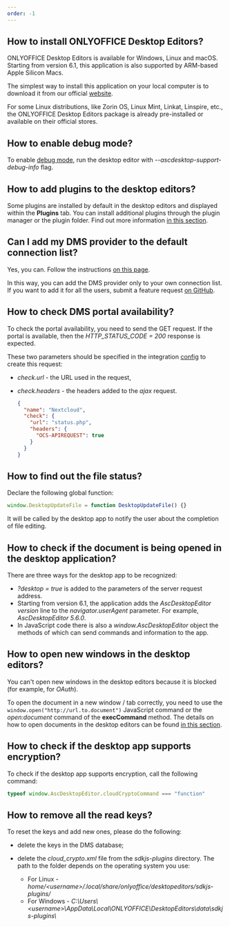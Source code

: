 ```yaml
---
order: -1
---
```


## How to install ONLYOFFICE Desktop Editors?

ONLYOFFICE Desktop Editors is available for Windows, Linux and macOS. Starting from version 6.1, this application is also supported by ARM-based Apple Silicon Macs.

The simplest way to install this application on your local computer is to download it from our official [website](https://www.onlyoffice.com/download-desktop.aspx).

For some Linux distributions, like Zorin OS, Linux Mint, Linkat, Linspire, etc., the ONLYOFFICE Desktop Editors package is already pre-installed or available on their official stores.

## How to enable debug mode?

To enable [debug mode](../../Usage%20API/Debugging/Running%20in%20debug%20mode%20on%20Windows/index.md), run the desktop editor with *--ascdesktop-support-debug-info* flag.

## How to add plugins to the desktop editors?

Some plugins are installed by default in the desktop editors and displayed within the **Plugins** tab. You can install additional plugins through the plugin manager or the plugin folder. Find out more information [in this section](../../Usage%20API/Adding%20plugins/index.md).

## Can I add my DMS provider to the default connection list?

Yes, you can. Follow the instructions [on this page](../../Usage%20API/Adding%20a%20DMS%20provider/index.md).

In this way, you can add the DMS provider only to your own connection list. If you want to add it for all the users, submit a feature request [on GitHub](https://github.com/ONLYOFFICE/DesktopEditors/issues).

## How to check DMS portal availability?

To check the portal availability, you need to send the GET request. If the portal is available, then the *HTTP\_STATUS\_CODE = 200* response is expected.

These two parameters should be specified in the integration [config](../../Usage%20API/Adding%20a%20DMS%20provider/index.md) to create this request:

- *check.url* - the URL used in the request,

- *check.headers* - the headers added to the *ajax* request.

  ``` json
  {
    "name": "Nextcloud",
    "check": {
      "url": "status.php",
      "headers": {
        "OCS-APIREQUEST": true
      } 
    }
  }
  ```

## How to find out the file status?

Declare the following global function:

``` ts
window.DesktopUpdateFile = function DesktopUpdateFile() {}
```

It will be called by the desktop app to notify the user about the completion of file editing.

## How to check if the document is being opened in the desktop application?

There are three ways for the desktop app to be recognized:

- *?desktop = true* is added to the parameters of the server request address.
- Starting from version 6.1, the application adds the *AscDesktopEditor $version$* line to the *navigator.userAgent* parameter. For example, *AscDesktopEditor 5.6.0*.
- In JavaScript code there is also a *window\.AscDesktopEditor* object the methods of which can send commands and information to the app.

## How to open new windows in the desktop editors?

You can't open new windows in the desktop editors because it is blocked (for example, for *OAuth*).

To open the document in a new window / tab correctly, you need to use the `window.open("http://url.to.document")` JavaScript command or the *open:document* command of the **execCommand** method. The details on how to open documents in the desktop editors can be found [in this section](../../Usage%20API/Adding%20a%20DMS%20provider/Opening%20documents/index.md).

## How to check if the desktop app supports encryption?

To check if the desktop app supports encryption, call the following command:

``` ts
typeof window.AscDesktopEditor.cloudCryptoCommand === "function"
```

## How to remove all the read keys?

To reset the keys and add new ones, please do the following:

- delete the keys in the DMS database;

- delete the *cloud\_crypto.xml* file from the *sdkjs-plugins* directory. The path to the folder depends on the operating system you use:

  - For Linux - *home/\<username>/.local/share/onlyoffice/desktopeditors/sdkjs-plugins/*
  - For Windows - *C:\Users\\\<username>\AppData\Local\ONLYOFFICE\DesktopEditors\data\sdkjs-plugins\\*
